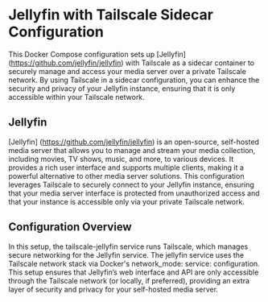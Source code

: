 # Jellyfin with Tailscale Sidecar Configuration

This Docker Compose configuration sets up [Jellyfin] (https://github.com/jellyfin/jellyfin) with Tailscale as a sidecar container to securely manage and access your media server over a private Tailscale network. By using Tailscale in a sidecar configuration, you can enhance the security and privacy of your Jellyfin instance, ensuring that it is only accessible within your Tailscale network.

## Jellyfin

[Jellyfin] (https://github.com/jellyfin/jellyfin) is an open-source, self-hosted media server that allows you to manage and stream your media collection, including movies, TV shows, music, and more, to various devices. It provides a rich user interface and supports multiple clients, making it a powerful alternative to other media server solutions. This configuration leverages Tailscale to securely connect to your Jellyfin instance, ensuring that your media server interface is protected from unauthorized access and that your instance is accessible only via your private Tailscale network.

## Configuration Overview

In this setup, the tailscale-jellyfin service runs Tailscale, which manages secure networking for the Jellyfin service. The jellyfin service uses the Tailscale network stack via Docker's network_mode: service: configuration. This setup ensures that Jellyfin’s web interface and API are only accessible through the Tailscale network (or locally, if preferred), providing an extra layer of security and privacy for your self-hosted media server.
